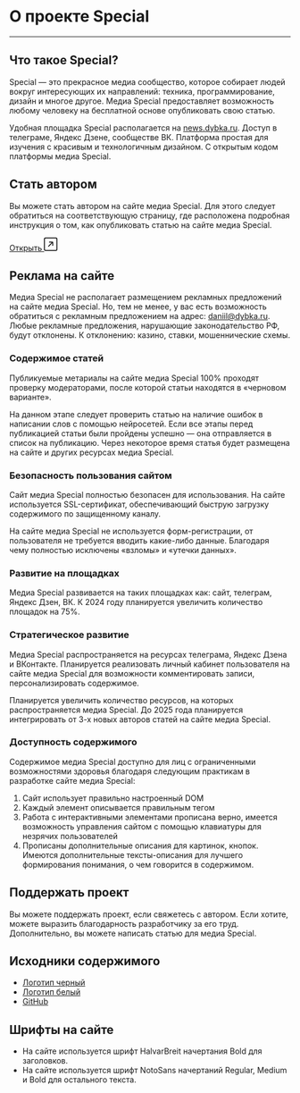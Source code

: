 # О проекте Special

---

<div class="fs-5 mb-5">
<h2>Что такое Special?</h2>
<p>
    Special — это прекрасное медиа сообщество, которое собирает людей
    вокруг интересующих их направлений: техника, программирование, дизайн
    и многое другое. Медиа Special предоставляет возможность любому человеку
    на бесплатной основе опубликовать свою статью.
</p>
<p>
    Удобная площадка Special располагается на <a href="//news.dybka.ru" class="link">news.dybka.ru</a>.
    Доступ в телеграме, Яндекс Дзене, сообществе ВК. Платформа простая для изучения с красивым
    и технологичным дизайном. С открытым кодом платформы медиа Special.
</p>
</div>
<div class="fs-5 mb-5">
<h2>Стать автором</h2>
<p>
    Вы можете стать автором на сайте медиа Special. Для этого следует обратиться
    на соответствующую страницу, где расположена подробная инструкция о том, как
    опубликовать статью на сайте медиа Special.
</p>
<p class="d-flex align-items-center">
    <a href="/write-post.html" class="link me-3">
        Открыть
    </a>
    <svg xmlns="http://www.w3.org/2000/svg" width="24" height="24" class="icon"
        viewBox="0 0 16 16">
        <path fill-rule="evenodd"
            d="M15 2a1 1 0 0 0-1-1H2a1 1 0 0 0-1 1v12a1 1 0 0 0 1 1h12a1 1 0 0 0 1-1V2zM0 2a2 2 0 0 1 2-2h12a2 2 0 0 1 2 2v12a2 2 0 0 1-2 2H2a2 2 0 0 1-2-2V2zm5.854 8.803a.5.5 0 1 1-.708-.707L9.243 6H6.475a.5.5 0 1 1 0-1h3.975a.5.5 0 0 1 .5.5v3.975a.5.5 0 1 1-1 0V6.707l-4.096 4.096z" />
    </svg>
</p>
</div>
<div class="fs-5 mb-5">
<h2>Реклама на сайте</h2>
<p>
    Медиа Special не располагает размещением рекламных предложений на
    сайте медиа Special. Но, тем не менее, у вас есть возможность обратиться
    с рекламным предложением на адрес: <a href="mailto:daniil@dybka.ru" class="link">daniil@dybka.ru</a>.
    Любые рекламные предложения, нарушающие законодательство РФ, будут отклонены.
    К отклонению: казино, ставки, мошеннические схемы.
</p>
</div>

<div class="bg-light--me fs-5 p-3 mb-5" style="border-radius: 12px">
<div class="mb-5">
    <h3>Содержимое статей</h3>
    <p>
        Публикуемые метариалы на сайте медиа Special 100% проходят
        проверку модераторами, после которой статьи находятся в
        «черновом варианте».
    </p>
    <p>
        На данном этапе следует проверить статью на наличие ошибок в
        написании слов с помощью нейросетей. Если все этапы
        перед публикацией статьи были пройдены успешно —
        она отправляется в список на публикацию. Через некоторое
        время статья будет размещена на сайте и других ресурсах
        медиа Special.
    </p>
</div>
<div class="mb-5">
    <h3>Безопасность пользования сайтом</h3>
    <p>
        Сайт медиа Special полностью безопасен для использования. На сайте
        используется SSL-сертификат, обеспечивающий быструю загрузку содержимого
        по защищенному каналу.
    </p>
    <p>
        На сайте медиа Special не используется форм-регистрации, от пользователя
        не требуется вводить какие-либо данные. Благодаря чему полностью исключены
        «взломы» и «утечки данных».
    </p>
</div>
<div class="mb-5">
    <h3>Развитие на площадках</h3>
    <p>
        Медиа Special развивается на таких площадках как: сайт, телеграм,
        Яндекс Дзен, ВК. К 2024 году планируется увеличить количество площадок на 75%.
    </p>
</div>
<div class="mb-5">
    <h3>Стратегическое развитие</h3>
    <p>
        Медиа Special распространяется на ресурсах телеграма, Яндекс Дзена и ВКонтакте.
        Планируется реализовать личный кабинет пользователя на сайте медиа Special для
        возможности комментировать записи, персонализировать содержимое.
    </p>
    <p>
        Планируется увеличить количество ресурсов, на которых распространяется медиа Special.
        До 2025 года планируется интегрировать от 3-х новых авторов статей на сайте медиа
        Special.
    </p>
</div>
<h3>Доступность содержимого</h3>
<p>
    Содержимое медиа Special доступно для лиц с ограниченными возможностями здоровья благодаря
    следующим практикам в разработке сайте медиа Special:
</p>
<ol>
    <li>
        Сайт использует правильно настроенный DOM
    </li>
    <li>
        Каждый элемент описывается правильным тегом
    </li>
    <li>
        Работа с интерактивными элементами прописана верно,
        имеется возможность управления сайтом с помощью клавиатуры для
        незрячих пользователей
    </li>
    <li>
        Прописаны дополнительные описания для картинок, кнопок. Имеются дополнительные
        тексты-описания для лучшего формирования понимания, о чем говорится в содержимом.
    </li>
</ol>
</div>

<div class="fs-5 mb-5">
<h2>Поддержать проект</h2>
<p>
    Вы можете поддержать проект, если свяжетесь с автором. Если хотите, можете выразить благодарность
    разработчику за его труд. Дополнительно, вы можете написать статью для медиа Special.
</p>
</div>
<div class="fs-5 mb-5">
<h2>Исходники содержимого</h2>
<ul>
    <li>
        <a href="/download/special-dark.zip" class="link">Логотип черный</a>
    </li>
    <li>
        <a href="/download/special-white.zip" class="link">Логотип белый</a>
    </li>
    <li>
        <a href="//github.com/DanyaBooba/special-gulp-2023" class="link" target="_blank">GitHub</a>
    </li>
</ul>
</div>
<div class="fs-5 mb-5">
<h2>Шрифты на сайте</h2>
<ul>
    <li>
        На сайте используется шрифт HalvarBreit начертания Bold для
        заголовков.
    </li>
    <li>
        На сайте используется шрифт NotoSans начертаний Regular, Medium и Bold
        для остального текста.
    </li>
</ul>
</div>
